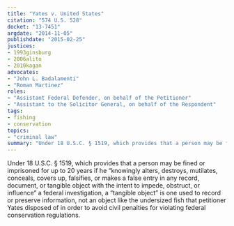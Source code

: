 ```yaml
---
title: "Yates v. United States"
citation: "574 U.S. 528"
docket: "13-7451"
argdate: "2014-11-05"
publishdate: "2015-02-25"
justices:
- 1993ginsburg
- 2006alito
- 2010kagan
advocates:
- "John L. Badalamenti"
- "Roman Martinez"
roles:
- "Assistant Federal Defender, on behalf of the Petitioner"
- "Assistant to the Solicitor General, on behalf of the Respondent"
tags:
- fishing
- conservation
topics:
- "criminal law"
summary: "Under 18 U.S.C. § 1519, which provides that a person may be fined or imprisoned for up to 20 years if he “knowingly alters, destroys, mutilates, conceals, covers up, falsifies, or makes a false entry in any record, document, or tangible object with the intent to impede, obstruct, or influence” a federal investigation, a “tangible object” is one used to record or preserve information, not an object like the undersized fish that petitioner Yates disposed of in order to avoid civil penalties for violating federal conservation regulations."
---
```

Under 18 U.S.C. § 1519, which provides that a person may be fined or imprisoned for up to 20 years if he “knowingly alters, destroys, mutilates, conceals, covers up, falsifies, or makes a false entry in any record, document, or tangible object with the intent to impede, obstruct, or influence” a federal investigation, a “tangible object” is one used to record or preserve information, not an object like the undersized fish that petitioner Yates disposed of in order to avoid civil penalties for violating federal conservation regulations.
